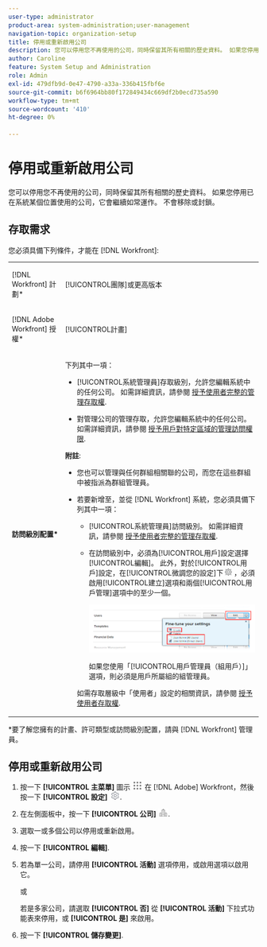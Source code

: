 ```yaml
---
user-type: administrator
product-area: system-administration;user-management
navigation-topic: organization-setup
title: 停用或重新啟用公司
description: 您可以停用您不再使用的公司，同時保留其所有相關的歷史資料。 如果您停用已在系統某個位置使用的公司，它會繼續如常運作。 不會移除或封鎖。
author: Caroline
feature: System Setup and Administration
role: Admin
exl-id: 479dfb9d-0e47-4790-a33a-336b415fbf6e
source-git-commit: b6f6964bb80f172849434c669df2b0ecd735a590
workflow-type: tm+mt
source-wordcount: '410'
ht-degree: 0%

---
```


# 停用或重新啟用公司

您可以停用您不再使用的公司，同時保留其所有相關的歷史資料。 如果您停用已在系統某個位置使用的公司，它會繼續如常運作。 不會移除或封鎖。

## 存取需求

您必須具備下列條件，才能在 [!DNL Workfront]:

<table style="table-layout:auto"> 
 <col data-mc-conditions=""> 
 <col data-mc-conditions=""> 
 <tbody> 
  <tr> 
   <td role="rowheader"> <p>[!DNL Workfront] 計劃*</p> </td> 
   <td>[!UICONTROL團隊]或更高版本</td> 
  </tr> 
  <tr> 
   <td role="rowheader"> <p>[!DNL Adobe Workfront] 授權*</p> </td> 
   <td>[!UICONTROL計畫]</td> 
  </tr> 
  <tr data-mc-conditions=""> 
   <td role="rowheader"><strong>訪問級別配置*</strong> </td> 
   <td> <p>下列其中一項：</p> 
    <ul> 
     <li> <p>[!UICONTROL系統管理員]存取級別，允許您編輯系統中的任何公司。 如需詳細資訊，請參閱 <a href="../../../administration-and-setup/add-users/configure-and-grant-access/grant-a-user-full-administrative-access.md" class="MCXref xref">授予使用者完整的管理存取權</a>. </p> </li> 
     <li> <p>對管理公司的管理存取，允許您編輯系統中的任何公司。 如需詳細資訊，請參閱 <a href="../../../administration-and-setup/add-users/configure-and-grant-access/grant-users-admin-access-certain-areas.md" class="MCXref xref">授予用戶對特定區域的管理訪問權限</a>.</p> </li> 
    </ul> <p><b>附註</b>:  
     <ul> 
      <li> <p>您也可以管理與任何群組相關聯的公司，而您在這些群組中被指派為群組管理員。</p> </li> 
      <li> <p>若要新增至，並從 [!DNL Workfront] 系統，您必須具備下列其中一項：</p> 
       <ul> 
        <li> <p>[!UICONTROL系統管理員]訪問級別。 如需詳細資訊，請參閱 <a href="../../../administration-and-setup/add-users/configure-and-grant-access/grant-a-user-full-administrative-access.md" class="MCXref xref">授予使用者完整的管理存取權</a>. </p> </li> 
        <li> <p>在訪問級別中，必須為[!UICONTROL用戶]設定選擇[!UICONTROL編輯]。 此外，對於[!UICONTROL用戶]設定，在[!UICONTROL微調您的設定]下 <img src="assets/gear-icon-in-access-levels.png"> ，必須啟用[!UICONTROL建立]選項和兩個[!UICONTROL用戶管理]選項中的至少一個。 </p> <p> <img src="assets/access-req-users.png" style="width: 350;height: 101;"> </p> <p>如果您使用「[!UICONTROL用戶管理員（組用戶）]」選項，則必須是用戶所屬組的組管理員。</p> </li> 
       </ul> <p>如需存取層級中「使用者」設定的相關資訊，請參閱 <a href="../../../administration-and-setup/add-users/configure-and-grant-access/grant-access-other-users.md" class="MCXref xref">授予使用者存取權</a>.</p> </li> 
     </ul> </p> </td> 
  </tr> 
 </tbody> 
</table>

&#42;要了解您擁有的計畫、許可類型或訪問級別配置，請與 [!DNL Workfront] 管理員。

## 停用或重新啟用公司

1. 按一下 **[!UICONTROL 主菜單]** 圖示 ![](assets/main-menu-icon.png) 在 [!DNL Adobe] Workfront，然後按一下 **[!UICONTROL 設定]** ![](assets/gear-icon-settings.png).

1. 在左側面板中，按一下 **[!UICONTROL 公司]** ![](assets/companies-icon-left-panel.png).

1. 選取一或多個公司以停用或重新啟用。
1. 按一下 **[!UICONTROL 編輯]**.
1. 若為單一公司，請停用 **[!UICONTROL 活動]** 選項停用，或啟用選項以啟用它。

   或

   若是多家公司，請選取 **[!UICONTROL 否]** 從 **[!UICONTROL 活動]** 下拉式功能表來停用，或 **[!UICONTROL 是]** 來啟用。

1. 按一下 **[!UICONTROL 儲存變更]**.
